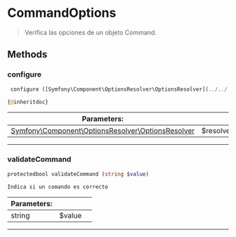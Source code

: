 
                                                                                                                                            
    
# CommandOptions


> Verifica las opciones de un objeto Command.
>
> 








## Methods

### configure
``` php
 configure ([Symfony\Component\OptionsResolver\OptionsResolver](../../../../Symfony/Component/OptionsResolver/OptionsResolver.md) $resolver)

{@inheritdoc}

```

|Parameters: | | |
| --- | --- | --- |
|[Symfony\Component\OptionsResolver\OptionsResolver](../../../../Symfony/Component/OptionsResolver/OptionsResolver.md) |$resolver |  |

---


### validateCommand
``` php
protectedbool validateCommand (string $value)

Indica si un comando es correcto

```

|Parameters: | | |
| --- | --- | --- |
|string |$value |  |

---


                                                                                                                                                                                                                                                                                                                                                                                                            
    
                                                                                                                                                                                                                                                                             
                